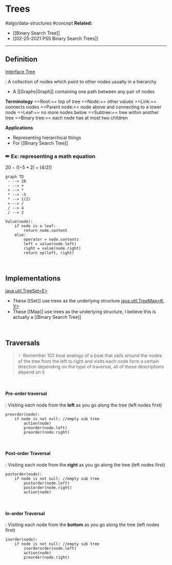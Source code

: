 # Trees
#algo/data-structures 
#concept
**Related:**
- [[Binary Search Tree]]
-  [[02-25-2021 PSS Binary Search Trees]]

---

## Definition
[Interface Tree](https://docs.oracle.com/javase/9/docs/api/jdk/nashorn/api/tree/Tree.html)

: A collection of nodes which point to other nodes usually in a hierarchy
- A [[Graphs|Graph]] containing one path between any pair of nodes

**Terminology**
==Root:== top of tree
==Node:== other values
==Link:== connects nodes
==Parent node:== node above and connecting to a lower node
==Leaf:== no more nodes below
==Subtree:== tree within another tree
==Binary tree:== each node has at most two children

**Applications**
- Representing hierarchical things 
- For [[Binary Search Tree]]

### ✏ Ex: representing a math equation 
$20 - ((-5*2) + (4 / 2))$

```mermaid
graph TD
 - --> 20
 - --> +
 + --> *
 * --> -5
 * --> 1(2)
 + --> /
 / --> 4
 / --> 2

```

```
Value(node):
	if node is a leaf:
		return node.content
	else:
		operator = node.contents
		left = value(node.left)
		right = value(node.right)
		return op(left, right)
```

 <br/>

## Implementations
[java.util.TreeSet\<E>](https://docs.oracle.com/javase/7/docs/api/java/util/TreeSet.html)
- These [[Set]] use trees as the underlying structure 
[java.util.TreeMap\<K, V>](https://docs.oracle.com/javase/7/docs/api/java/util/TreeMap.html) 
- These [[Map]] use trees as the underlying structure, I believe this is actually a [[Binary Search Tree]]

<br/>

## Traversals
> ✨ Remember 102 boat analogy of a boat that sails around the nodes of the tree from the left to right and visits each node form a certain direction depending on the type of traversal, all of these descriptions depend on it

 <br/>

#### Pre-order traversal
: Visiting each node from the **left** as you go along the tree (left nodes first) 

```
preorder(node):
	if node is not null: //empty sub tree
		action(node)
		preorder(node.left)
		preorder(node.right)	
```

 <br/>

#### Post-order Traversal
: Visiting each node from the **right** as you go along the tree (left nodes first)

```
postorder(node):
	if node is not null: //empty sub tree
		postorder(node.left)
		postorder(node.right)	
		action(node)
```

 <br/>

#### In-order Traversal
: Visiting each node from the **bottom** as you go along the tree (left nodes first)

```
inorder(node):
	if node is not null: //empty sub tree
		inorderorder(node.left)
		action(node)
		preorder(node.right)	
```